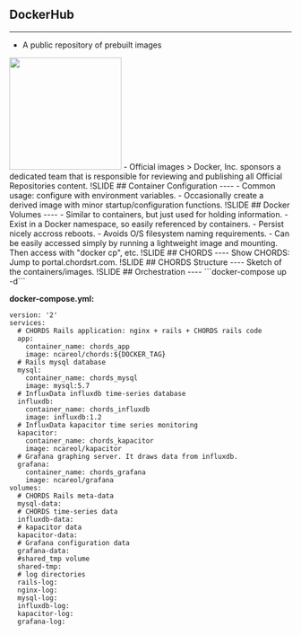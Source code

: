 ## DockerHub
----
- A public repository of prebuilt images
<img src='images/dockerhub-repos.png' height='200' />
- Official images
> Docker, Inc. sponsors a dedicated team that is responsible for reviewing and publishing all Official Repositories content.
!SLIDE
## Container Configuration
----
- Common usage: configure with environment variables.
- Occasionally create a derived image with minor startup/configuration functions.
!SLIDE
## Docker Volumes
----
- Similar to containers, but just used for holding information.
- Exist in a Docker namespace, so easily referenced by containers.
- Persist nicely accross reboots.
- Avoids O/S filesystem naming requirements.
- Can be easily accessed simply by running a lightweight image and mounting. Then access with "docker cp", etc.
!SLIDE
## CHORDS
----
Show CHORDS: Jump to portal.chordsrt.com.
!SLIDE
## CHORDS Structure
----
Sketch of the containers/images.
!SLIDE
## Orchestration
----
```docker-compose up -d```

**docker-compose.yml:**
```
version: '2'
services:
  # CHORDS Rails application: nginx + rails + CHORDS rails code 
  app:
    container_name: chords_app
    image: ncareol/chords:${DOCKER_TAG}
  # Rails mysql database
  mysql:
    container_name: chords_mysql
    image: mysql:5.7
  # InfluxData influxdb time-series database
  influxdb:
    container_name: chords_influxdb
    image: influxdb:1.2
  # InfluxData kapacitor time series monitoring
  kapacitor:
    container_name: chords_kapacitor
    image: ncareol/kapacitor
  # Grafana graphing server. It draws data from influxdb.
  grafana:
    container_name: chords_grafana
    image: ncareol/grafana
volumes:
  # CHORDS Rails meta-data
  mysql-data: 
  # CHORDS time-series data
  influxdb-data:
  # kapacitor data
  kapacitor-data:
  # Grafana configuration data
  grafana-data:
  #shared_tmp volume
  shared-tmp:
  # log directories
  rails-log:
  nginx-log:
  mysql-log:
  influxdb-log:
  kapacitor-log:
  grafana-log:
  ````

